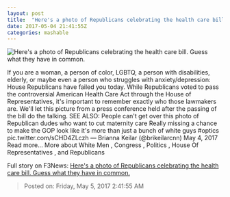 ```yaml
---
layout: post
title:  "Here's a photo of Republicans celebrating the health care bill. Guess what they have in common."
date: 2017-05-04 21:41:55Z
categories: mashable
---
```


![Here's a photo of Republicans celebrating the health care bill. Guess what they have in common.](http://i.amz.mshcdn.com/zatiHlStVwKU0WsBbMmqHdSng1g=/1200x630/2017%2F05%2F04%2Ff3%2F6fae05f6696e4b6e8c7d350f62670dc9.bf818.png)

If you are a woman, a person of color, LGBTQ, a person with disabilities, elderly, or maybe even a person who struggles with anxiety/depression: House Republicans have failed you today. While Republicans voted to pass the controversial American Health Care Act through the House of Representatives, it's important to remember exactly who those lawmakers are. We'll let this picture from a press conference held after the passing of the bill do the talking. SEE ALSO: People can't get over this photo of Republican dudes who want to cut maternity care Really missing a chance to make the GOP look like it's more than just a bunch of white guys #optics pic.twitter.com/sCHD4ZLczh — Brianna Keilar (@brikeilarcnn) May 4, 2017 Read more... More about White Men , Congress , Politics , House Of Representatives , and Republicans


Full story on F3News: [Here's a photo of Republicans celebrating the health care bill. Guess what they have in common.](http://www.f3nws.com/n/HQ2UKF)

> Posted on: Friday, May 5, 2017 2:41:55 AM
